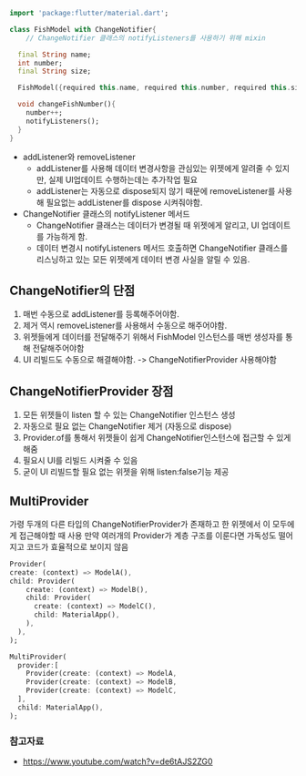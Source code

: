 ```dart
import 'package:flutter/material.dart';

class FishModel with ChangeNotifier{ 
    // ChangeNotifier 클래스의 notifyListeners를 사용하기 위해 mixin

  final String name;
  int number;
  final String size;

  FishModel({required this.name, required this.number, required this.size});

  void changeFishNumber(){
    number++;
    notifyListeners();
  }
}
```
- addListener와 removeListener
    - addListener를 사용해 데이터 변경사항을 관심있는 위젯에게 알려줄 수 있지만, 실제 UI업데이트 수행하는데는 추가작업 필요  
    - addListener는 자동으로 dispose되지 않기 때문에 removeListener를 사용해 필요없는 addListener를 dispose 시켜줘야함.
- ChangeNotifier 클래스의 notifyListener 메서드 
    - ChangeNotifier 클래스는 데이터가 변경될 때 위젯에게 알리고, UI 업데이트를 가능하게 함. 
    - 데이터 변경시 notifyListeners 메서드 호출하면 ChangeNotifier 클래스를 리스닝하고 있는 모든 위젯에게 데이터 변경 사실을 알릴 수 있음. 

## ChangeNotifier의 단점
1. 매번 수동으로 addListener를 등록해주어야함.
2. 제거 역시 removeListener를 사용해서 수동으로 해주어야함.
3. 위젯들에게 데이터를 전달해주기 위해서 FishModel 인스턴스를 매번 생성자를 통해 전달해주어야함
4. UI 리빌드도 수동으로 해결해야함.
   -> ChangeNotifierProvider 사용해야함

## ChangeNotifierProvider 장점
1. 모든 위젯들이 listen 할 수 있는 ChangeNotifier 인스턴스 생성
2. 자동으로 필요 없는 ChangeNotifier 제거 (자동으로 dispose)
3. Provider.of를 통해서 위젯들이 쉽게 ChangeNotifier인스턴스에 접근할 수 있게 해줌
4. 필요시 UI를 리빌드 시켜줄 수 있음
5. 굳이 UI 리빌드할 필요 없는 위젯을 위해 listen:false기능 제공


## MultiProvider
가령 두개의 다른 타입의 ChangeNotifierProvider가 존재하고 한 위젯에서 이 모두에게 접근해야할 때 사용
만약 여러개의 Provider가 계층 구조를 이룬다면 가독성도 떨어지고 코드가 효율적으로 보이지 않음

```dart
Provider(
create: (context) => ModelA(),
child: Provider(
    create: (context) => ModelB(),
    child: Provider(
      create: (context) => ModelC(),
      child: MaterialApp(),
    ), 
  ),
);
```

```dart
MultiProvider(
  provider:[
    Provider(create: (context) => ModelA,
    Provider(create: (context) => ModelB,
    Provider(create: (context) => ModelC, 
  ],
  child: MaterialApp(),
);
```

### 참고자료 
- https://www.youtube.com/watch?v=de6tAJS2ZG0